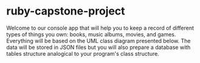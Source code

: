 # ruby-capstone-project
Welcome to our console app that will help you to keep a record of different types of things you own: books, music albums, movies, and games. Everything will be based on the UML class diagram presented below. The data will be stored in JSON files but you will also prepare a database with tables structure analogical to your program's class structure.
